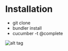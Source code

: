 # Installation
* git clone
* bundler install
* cucumber -t @complete

![alt tag](https://raw.github.com/feelobot/cucumber_sauce_tests/master/img.png)
